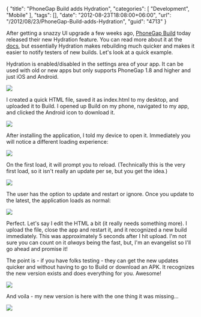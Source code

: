 {
	"title": "PhoneGap Build adds Hydration",
	"categories": [
		"Development",
		"Mobile"
	],
	"tags": [],
	"date": "2012-08-23T18:08:00+06:00",
	"url": "/2012/08/23/PhoneGap-Build-adds-Hydration",
	"guid": "4713"
}

After getting a snazzy UI upgrade a few weeks ago, <a href="http://build.phonegap.com">PhoneGap Build</a> today released their new Hydration feature. You can read more about it at the <a href="https://build.phonegap.com/docs/hydration">docs</a>, but essentially Hydration makes rebuilding much quicker and makes it easier to notify testers of new builds. Let's look at a quick example.
<!--more-->
Hydration is enabled/disabled in the settings area of your app. It can be used with old or new apps but only supports PhoneGap 1.8 and higher and just iOS and Android.

<img src="https://static.raymondcamden.com/images/ScreenClip110.png" />

I created a quick HTML file, saved it as index.html to my desktop, and uploaded it to Build. I opened up Build on my phone, navigated to my app, and clicked the Android icon to download it.

<img src="https://static.raymondcamden.com/images/device-2012-08-23-165209.png" />

After installing the application, I told my device to open it. Immediately you will notice a different loading experience:

<img src="https://static.raymondcamden.com/images/device-2012-08-23-165319.png" />

On the first load, it will prompt you to reload. (Technically this is the very first load, so it isn't really an update per se, but you get the idea.)

<img src="https://static.raymondcamden.com/images/device-2012-08-23-165327.png" />

The user has the option to update and restart or ignore. Once you update to the latest, the application loads as normal:

<img src="https://static.raymondcamden.com/images/device-2012-08-23-165826.png" />

Perfect. Let's say I edit the HTML a bit (it really needs something more). I upload the file, close the app and restart it, and it recognized a new build immediately. This was approximately 5 seconds after I hit upload. I'm not sure you can count on it <i>always</i> being the fast, but, I'm an evangelist so I'll go ahead and promise it! 

The point is - if you have folks testing - they can get the new updates quicker and without having to go to Build or download an APK. It recognizes the new version exists and does everything for you. Awesome!

<img src="https://static.raymondcamden.com/images/device-2012-08-23-170206.png" />

And voila - my new version is here with the one thing it was missing...


<img src="https://static.raymondcamden.com/images/device-2012-08-23-170248.png" />